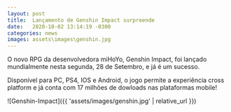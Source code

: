 ```yaml
---
layout: post
title:  Lançamento de Genshin Impact surpreende
date:   2020-10-02 13:14:19 -0300
categories: news
images: assets\images\genshin.jpg
---
```

<p>
O novo RPG da desenvolvedora miHoYo, Genshin Impact, foi lançado mundialmente nesta segunda, 28 de Setembro, e já é um sucesso.
</p>

<p>
Disponível para PC, PS4, IOS e Android, o jogo permite a experiência cross platform e já conta com 17 milhões de dowloads nas plataformas mobile!
</p>

![Genshin-Impact]({{ 'assets/images/genshin.jpg' | relative_url }})
